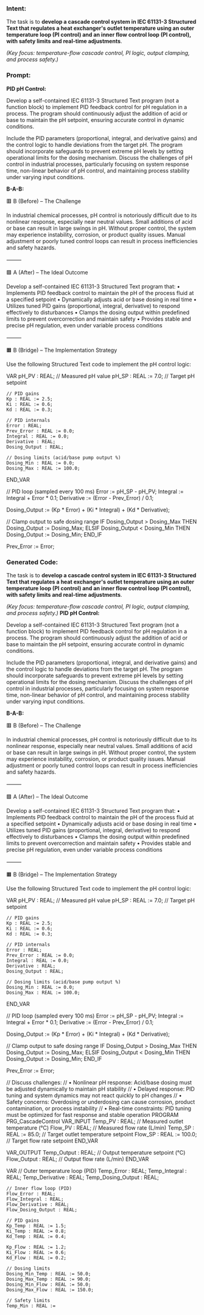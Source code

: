 ### Intent:
The task is to **develop a cascade control system in IEC 61131-3 Structured Text that regulates a heat exchanger's outlet temperature using an outer temperature loop (PI control) and an inner flow control loop (PI control), with safety limits and real-time adjustments**.  

*(Key focus: temperature-flow cascade control, PI logic, output clamping, and process safety.)*

### Prompt:
**PID pH Control:**

Develop a self-contained IEC 61131-3 Structured Text program (not a function block) to implement PID feedback control for pH regulation in a process. The program should continuously adjust the addition of acid or base to maintain the pH setpoint, ensuring accurate control in dynamic conditions.

Include the PID parameters (proportional, integral, and derivative gains) and the control logic to handle deviations from the target pH. The program should incorporate safeguards to prevent extreme pH levels by setting operational limits for the dosing mechanism. Discuss the challenges of pH control in industrial processes, particularly focusing on system response time, non-linear behavior of pH control, and maintaining process stability under varying input conditions.

**B-A-B:**

🟥 B (Before) – The Challenge

In industrial chemical processes, pH control is notoriously difficult due to its nonlinear response, especially near neutral values. Small additions of acid or base can result in large swings in pH. Without proper control, the system may experience instability, corrosion, or product quality issues. Manual adjustment or poorly tuned control loops can result in process inefficiencies and safety hazards.

⸻

🟩 A (After) – The Ideal Outcome

Develop a self-contained IEC 61131-3 Structured Text program that:
	•	Implements PID feedback control to maintain the pH of the process fluid at a specified setpoint
	•	Dynamically adjusts acid or base dosing in real time
	•	Utilizes tuned PID gains (proportional, integral, derivative) to respond effectively to disturbances
	•	Clamps the dosing output within predefined limits to prevent overcorrection and maintain safety
	•	Provides stable and precise pH regulation, even under variable process conditions

⸻

🟧 B (Bridge) – The Implementation Strategy

Use the following Structured Text code to implement the pH control logic:

VAR
    pH_PV : REAL;                     // Measured pH value
    pH_SP : REAL := 7.0;              // Target pH setpoint

    // PID gains
    Kp : REAL := 2.5;
    Ki : REAL := 0.6;
    Kd : REAL := 0.3;

    // PID internals
    Error : REAL;
    Prev_Error : REAL := 0.0;
    Integral : REAL := 0.0;
    Derivative : REAL;
    Dosing_Output : REAL;

    // Dosing limits (acid/base pump output %)
    Dosing_Min : REAL := 0.0;
    Dosing_Max : REAL := 100.0;
END_VAR

// PID loop (sampled every 100 ms)
Error := pH_SP - pH_PV;
Integral := Integral + Error * 0.1;
Derivative := (Error - Prev_Error) / 0.1;

Dosing_Output := (Kp * Error) + (Ki * Integral) + (Kd * Derivative);

// Clamp output to safe dosing range
IF Dosing_Output > Dosing_Max THEN
    Dosing_Output := Dosing_Max;
ELSIF Dosing_Output < Dosing_Min THEN
    Dosing_Output := Dosing_Min;
END_IF

Prev_Error := Error;

### Generated Code:
The task is to **develop a cascade control system in IEC 61131-3 Structured Text that regulates a heat exchanger's outlet temperature using an outer temperature loop (PI control) and an inner flow control loop (PI control), with safety limits and real-time adjustments**.  

*(Key focus: temperature-flow cascade control, PI logic, output clamping, and process safety.)*
**PID pH Control:**

Develop a self-contained IEC 61131-3 Structured Text program (not a function block) to implement PID feedback control for pH regulation in a process. The program should continuously adjust the addition of acid or base to maintain the pH setpoint, ensuring accurate control in dynamic conditions.

Include the PID parameters (proportional, integral, and derivative gains) and the control logic to handle deviations from the target pH. The program should incorporate safeguards to prevent extreme pH levels by setting operational limits for the dosing mechanism. Discuss the challenges of pH control in industrial processes, particularly focusing on system response time, non-linear behavior of pH control, and maintaining process stability under varying input conditions.

**B-A-B:**

🟥 B (Before) – The Challenge

In industrial chemical processes, pH control is notoriously difficult due to its nonlinear response, especially near neutral values. Small additions of acid or base can result in large swings in pH. Without proper control, the system may experience instability, corrosion, or product quality issues. Manual adjustment or poorly tuned control loops can result in process inefficiencies and safety hazards.

⸻

🟩 A (After) – The Ideal Outcome

Develop a self-contained IEC 61131-3 Structured Text program that:
	•	Implements PID feedback control to maintain the pH of the process fluid at a specified setpoint
	•	Dynamically adjusts acid or base dosing in real time
	•	Utilizes tuned PID gains (proportional, integral, derivative) to respond effectively to disturbances
	•	Clamps the dosing output within predefined limits to prevent overcorrection and maintain safety
	•	Provides stable and precise pH regulation, even under variable process conditions

⸻

🟧 B (Bridge) – The Implementation Strategy

Use the following Structured Text code to implement the pH control logic:

VAR
    pH_PV : REAL;                     // Measured pH value
    pH_SP : REAL := 7.0;              // Target pH setpoint

    // PID gains
    Kp : REAL := 2.5;
    Ki : REAL := 0.6;
    Kd : REAL := 0.3;

    // PID internals
    Error : REAL;
    Prev_Error : REAL := 0.0;
    Integral : REAL := 0.0;
    Derivative : REAL;
    Dosing_Output : REAL;

    // Dosing limits (acid/base pump output %)
    Dosing_Min : REAL := 0.0;
    Dosing_Max : REAL := 100.0;
END_VAR

// PID loop (sampled every 100 ms)
Error := pH_SP - pH_PV;
Integral := Integral + Error * 0.1;
Derivative := (Error - Prev_Error) / 0.1;

Dosing_Output := (Kp * Error) + (Ki * Integral) + (Kd * Derivative);

// Clamp output to safe dosing range
IF Dosing_Output > Dosing_Max THEN
    Dosing_Output := Dosing_Max;
ELSIF Dosing_Output < Dosing_Min THEN
    Dosing_Output := Dosing_Min;
END_IF

Prev_Error := Error;

// Discuss challenges:
// •	Nonlinear pH response: Acid/base dosing must be adjusted dynamically to maintain pH stability
// •	Delayed response: PID tuning and system dynamics may not react quickly to pH changes
// •	Safety concerns: Overdosing or underdosing can cause corrosion, product contamination, or process instability
// •	Real-time constraints: PID tuning must be optimized for fast response and stable operation
PROGRAM PRG_CascadeControl
VAR_INPUT
    Temp_PV : REAL;                // Measured outlet temperature (°C)
    Flow_PV : REAL;                // Measured flow rate (L/min)
    Temp_SP : REAL := 85.0;        // Target outlet temperature setpoint
    Flow_SP : REAL := 100.0;       // Target flow rate setpoint
END_VAR

VAR_OUTPUT
    Temp_Output : REAL;            // Output temperature setpoint (°C)
    Flow_Output : REAL;            // Output flow rate (L/min)
END_VAR

VAR
    // Outer temperature loop (PID)
    Temp_Error : REAL;
    Temp_Integral : REAL;
    Temp_Derivative : REAL;
    Temp_Dosing_Output : REAL;

    // Inner flow loop (PID)
    Flow_Error : REAL;
    Flow_Integral : REAL;
    Flow_Derivative : REAL;
    Flow_Dosing_Output : REAL;

    // PID gains
    Kp_Temp : REAL := 1.5;
    Ki_Temp : REAL := 0.8;
    Kd_Temp : REAL := 0.4;

    Kp_Flow : REAL := 1.2;
    Ki_Flow : REAL := 0.6;
    Kd_Flow : REAL := 0.2;

    // Dosing limits
    Dosing_Min_Temp : REAL := 50.0;
    Dosing_Max_Temp : REAL := 90.0;
    Dosing_Min_Flow : REAL := 50.0;
    Dosing_Max_Flow : REAL := 150.0;

    // Safety limits
    Temp_Min : REAL :=
